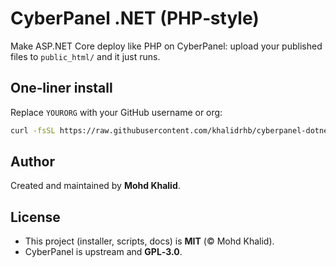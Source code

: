 # CyberPanel .NET (PHP‑style)

Make ASP.NET Core deploy like PHP on CyberPanel: upload your published files to `public_html/` and it just runs.

## One‑liner install

Replace `YOURORG` with your GitHub username or org:

```bash
curl -fsSL https://raw.githubusercontent.com/khalidrhb/cyberpanel-dotnet/main/install.sh | sudo bash
```

## Author
Created and maintained by **Mohd Khalid**.

## License
- This project (installer, scripts, docs) is **MIT** (© Mohd Khalid).
- CyberPanel is upstream and **GPL‑3.0**.
